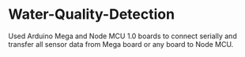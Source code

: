 # Water-Quality-Detection
Used Arduino Mega and Node MCU 1.0 boards to connect serially and transfer all sensor data from Mega board or any board to Node MCU.
